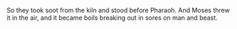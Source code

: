 So they took soot from the kiln and stood before Pharaoh. And Moses threw it in the air, and it became boils breaking out in sores on man and beast.
